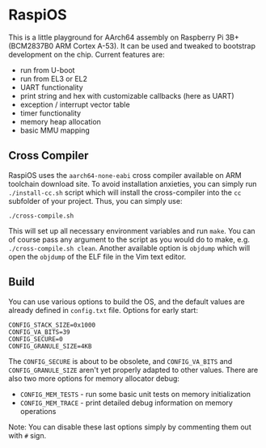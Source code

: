 # RaspiOS

This is a little playground for AArch64 assembly on Raspberry Pi 3B+ (BCM2837B0 ARM Cortex A-53). It can be used and tweaked to bootstrap development on the chip. Current features are:

 * run from U-boot
 * run from EL3 or EL2
 * UART functionality
 * print string and hex with customizable callbacks (here as UART)
 * exception / interrupt vector table
 * timer functionality
 * memory heap allocation
 * basic MMU mapping

## Cross Compiler

RaspiOS uses the `aarch64-none-eabi` cross compiler available on ARM toolchain download site. To avoid installation anxieties, you can simply run `./install-cc.sh` script which will install the cross-compiler into the `cc` subfolder of your project. Thus, you can simply use:

```shell
./cross-compile.sh
```

This will set up all necessary environment variables and run `make`. You can of course pass any argument to the script as you would do to make, e.g. `./cross-compile.sh clean`. Another available option is `objdump` which will open the `objdump` of the ELF file in the Vim text editor.

## Build

You can use various options to build the OS, and the default values are already defined in `config.txt` file. Options for early start:

```
CONFIG_STACK_SIZE=0x1000
CONFIG_VA_BITS=39
CONFIG_SECURE=0
CONFIG_GRANULE_SIZE=4KB
```

The `CONFIG_SECURE` is about to be obsolete, and `CONFIG_VA_BITS` and `CONFIG_GRANULE_SIZE` aren't yet properly adapted to other values. There are also two more options for memory allocator debug:

 * `CONFIG_MEM_TESTS` - run some basic unit tests on memory initialization
 * `CONFIG_MEM_TRACE` - print detailed debug information on memory operations

Note: You can disable these last options simply by commenting them out with `#` sign.
